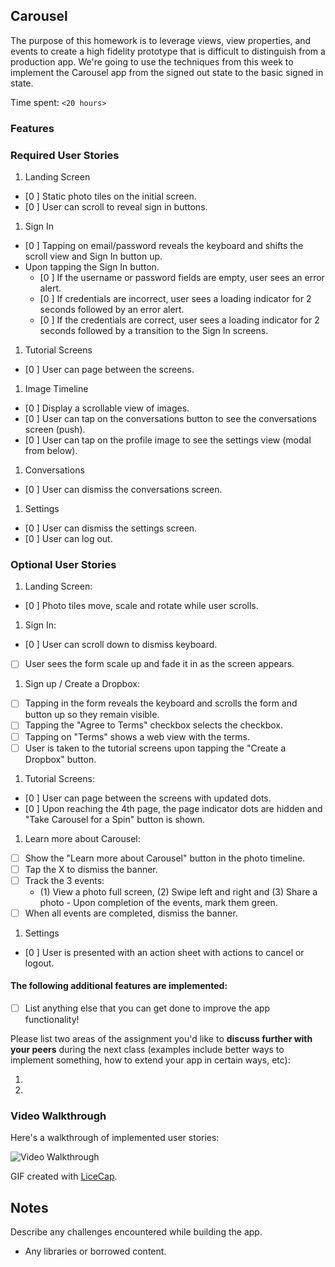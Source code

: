 ## Carousel

The purpose of this homework is to leverage views, view properties, and events to create a high fidelity prototype that is difficult to distinguish from a production app. We're going to use the techniques from this week to implement the Carousel app from the signed out state to the basic signed in state.

Time spent: `<20 hours>`

### Features

### Required User Stories

1. Landing Screen
  - [0 ] Static photo tiles on the initial screen.
  - [0 ] User can scroll to reveal sign in buttons.
1. Sign In
  - [0 ] Tapping on email/password reveals the keyboard and shifts the scroll view and Sign In button up.
  - Upon tapping the Sign In button.
     - [0 ] If the username or password fields are empty, user sees an error alert.
     - [0 ] If credentials are incorrect, user sees a loading indicator for 2 seconds followed by an error alert.
     - [0 ] If the credentials are correct, user sees a loading indicator for 2 seconds followed by a transition to the Sign In screens.
1. Tutorial Screens
  - [0 ] User can page between the screens.
1. Image Timeline
  - [0 ] Display a scrollable view of images.
  - [0 ] User can tap on the conversations button to see the conversations screen (push).
  - [0 ] User can tap on the profile image to see the settings view (modal from below).
1. Conversations
  - [0 ] User can dismiss the conversations screen.
1. Settings
  - [0 ] User can dismiss the settings screen.
  - [0 ] User can log out.

### Optional User Stories

1. Landing Screen:  
  - [0 ] Photo tiles move, scale and rotate while user scrolls.
1. Sign In:
  - [0 ] User can scroll down to dismiss keyboard.
  - [ ] User sees the form scale up and fade it in as the screen appears.
1. Sign up / Create a Dropbox:
  - [ ] Tapping in the form reveals the keyboard and scrolls the form and button up so they remain visible.
  - [ ] Tapping the "Agree to Terms" checkbox selects the checkbox.
  - [ ] Tapping on "Terms" shows a web view with the terms.
  - [ ] User is taken to the tutorial screens upon tapping the "Create a Dropbox" button.
1. Tutorial Screens:
  - [0 ] User can page between the screens with updated dots.
  - [0 ] Upon reaching the 4th page, the page indicator dots are hidden and "Take Carousel for a Spin" button is shown.
1. Learn more about Carousel:
  - [ ] Show the "Learn more about Carousel" button in the photo timeline.
  - [ ] Tap the X to dismiss the banner.
  - [ ] Track the 3 events:
     - (1) View a photo full screen, (2) Swipe left and right and (3) Share a photo  - Upon completion of the events, mark them green.
  - [ ] When all events are completed, dismiss the banner.
1. Settings
  - [0 ] User is presented with an action sheet with actions to cancel or logout.


#### The following **additional** features are implemented:

- [ ] List anything else that you can get done to improve the app functionality!

Please list two areas of the assignment you'd like to **discuss further with your peers** during the next class (examples include better ways to implement something, how to extend your app in certain ways, etc):

1. 
2. 

### Video Walkthrough 

Here's a walkthrough of implemented user stories:

<img src='http://i.imgur.com/link/to/your/gif/file.gif' title='Video Walkthrough' width='' alt='Video Walkthrough' />

GIF created with [LiceCap](http://www.cockos.com/licecap/).

## Notes

Describe any challenges encountered while building the app.

* Any libraries or borrowed content.
